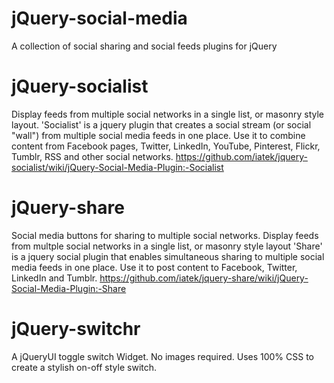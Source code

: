 jQuery-social-media
===================

A collection of social sharing and social feeds plugins for jQuery

jQuery-socialist
=================
Display feeds from multiple social networks in a single list, or masonry style layout. 'Socialist' is a jquery plugin that creates a social stream (or social "wall") from multiple social media feeds in one place. Use it to combine content from Facebook pages, Twitter, LinkedIn, YouTube, Pinterest, Flickr, Tumblr, RSS and other social networks.
https://github.com/iatek/jquery-socialist/wiki/jQuery-Social-Media-Plugin:-Socialist

jQuery-share
=================
Social media buttons for sharing to multiple social networks. Display feeds from multple social networks in a single list, or masonry style layout 'Share' is a jquery social plugin that enables simultaneous sharing to multiple social media feeds in one place. Use it to post content to Facebook, Twitter, LinkedIn and Tumblr. 
https://github.com/iatek/jquery-share/wiki/jQuery-Social-Media-Plugin:-Share

jQuery-switchr
=================
A jQueryUI toggle switch Widget. No images required. Uses 100% CSS to create a stylish on-off style switch.